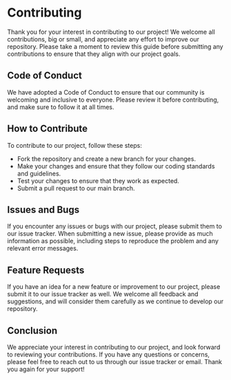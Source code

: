 # Contributing

Thank you for your interest in contributing to our project! We welcome all contributions, big or small, and appreciate any effort to improve our repository. Please take a moment to review this guide before submitting any contributions to ensure that they align with our project goals.

## Code of Conduct

We have adopted a Code of Conduct to ensure that our community is welcoming and inclusive to everyone. Please review it before contributing, and make sure to follow it at all times.

## How to Contribute

To contribute to our project, follow these steps:

- Fork the repository and create a new branch for your changes.
- Make your changes and ensure that they follow our coding standards and guidelines.
- Test your changes to ensure that they work as expected.
- Submit a pull request to our main branch.

## Issues and Bugs

If you encounter any issues or bugs with our project, please submit them to our issue tracker. When submitting a new issue, please provide as much information as possible, including steps to reproduce the problem and any relevant error messages.

## Feature Requests

If you have an idea for a new feature or improvement to our project, please submit it to our issue tracker as well. We welcome all feedback and suggestions, and will consider them carefully as we continue to develop our repository.

## Conclusion

We appreciate your interest in contributing to our project, and look forward to reviewing your contributions. If you have any questions or concerns, please feel free to reach out to us through our issue tracker or email. Thank you again for your support!
